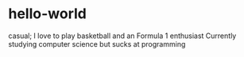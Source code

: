 # hello-world
casual;
 I love to play basketball and an Formula 1 enthusiast
 Currently studying computer science but sucks at programming
